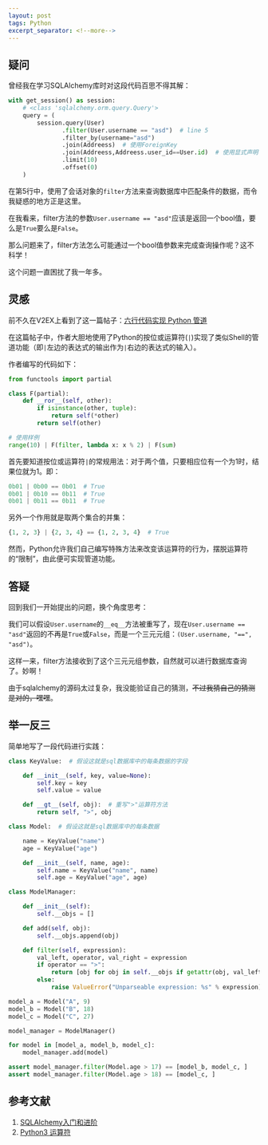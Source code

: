 ```yaml
---
layout: post
tags: Python
excerpt_separator: <!--more-->
---
```


## 疑问

曾经我在学习SQLAlchemy库时对这段代码百思不得其解：

<!--more-->

```python
with get_session() as session:
    # <class 'sqlalchemy.orm.query.Query'>
    query = (
        session.query(User)
               .filter(User.username == "asd")  # line 5
               .filter_by(username="asd")
               .join(Addreess)  # 使用ForeignKey
               .join(Addreess,Addreess.user_id==User.id)  # 使用显式声明
               .limit(10)
               .offset(0)
    )
```

在第5行中，使用了会话对象的`filter`方法来查询数据库中匹配条件的数据，而令我疑惑的地方正是这里。

在我看来，filter方法的参数`User.username == "asd"`应该是返回一个bool值，要么是`True`要么是`False`。

那么问题来了，filter方法怎么可能通过一个bool值参数来完成查询操作呢？这不科学！

这个问题一直困扰了我一年多。

## 灵感

前不久在V2EX上看到了这一篇帖子：[六行代码实现 Python 管道](https://www.v2ex.com/t/743574)

在这篇帖子中，作者大胆地使用了Python的按位或运算符(`|`)实现了类似Shell的管道功能（即`|`左边的表达式的输出作为`|`右边的表达式的输入）。

作者编写的代码如下：

```python
from functools import partial

class F(partial):
    def __ror__(self, other):
        if isinstance(other, tuple):
            return self(*other)
        return self(other)

# 使用样例
range(10) | F(filter, lambda x: x % 2) | F(sum)
```

首先要知道按位或运算符`|`的常规用法：对于两个值，只要相应位有一个为1时，结果位就为1。即：

```python
0b01 | 0b00 == 0b01  # True
0b01 | 0b10 == 0b11  # True
0b01 | 0b11 == 0b11  # True
```

另外一个作用就是取两个集合的并集：

```python
{1, 2, 3} | {2, 3, 4} == {1, 2, 3, 4}  # True
```

然而，Python允许我们自己编写特殊方法来改变该运算符的行为，摆脱运算符的“限制”，由此便可实现管道功能。

## 答疑

回到我们一开始提出的问题，换个角度思考：

我们可以假设`User.username`的`__eq__`方法被重写了，现在`User.username == "asd"`返回的不再是`True`或`False`，而是一个三元元组：`(User.username, "==", "asd")`。

这样一来，filter方法接收到了这个三元元组参数，自然就可以进行数据库查询了。妙啊！

由于sqlalchemy的源码太过复杂，我没能验证自己的猜测，<del>不过我猜自己的猜测是对的，嘿嘿</del>。

## 举一反三

简单地写了一段代码进行实践：

```python
class KeyValue:  # 假设这就是sql数据库中的每条数据的字段

    def __init__(self, key, value=None):
        self.key = key
        self.value = value

    def __gt__(self, obj):  # 重写">"运算符方法
        return self, ">", obj

class Model:  # 假设这就是sql数据库中的每条数据

    name = KeyValue("name")
    age = KeyValue("age")

    def __init__(self, name, age):
        self.name = KeyValue("name", name)
        self.age = KeyValue("age", age)

class ModelManager:

    def __init__(self):
        self.__objs = []

    def add(self, obj):
        self.__objs.append(obj)

    def filter(self, expression):
        val_left, operator, val_right = expression
        if operator == ">":
            return [obj for obj in self.__objs if getattr(obj, val_left.key).value > val_right]
        else:
            raise ValueError("Unparseable expression: %s" % expression)

model_a = Model("A", 9)
model_b = Model("B", 18)
model_c = Model("C", 27)

model_manager = ModelManager()

for model in [model_a, model_b, model_c]:
    model_manager.add(model)

assert model_manager.filter(Model.age > 17) == [model_b, model_c, ]
assert model_manager.filter(Model.age > 18) == [model_c, ]
```

## 参考文献

1. [SQLAlchemy入门和进阶](https://zhuanlan.zhihu.com/p/27400862)
2. [Python3 运算符](https://www.runoob.com/python3/python3-basic-operators.html)
